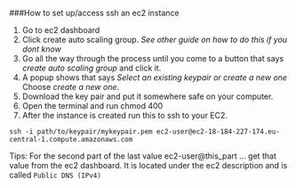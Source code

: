 ###How to set up/access ssh an ec2 instance
1. Go to ec2 dashboard
2. Click create auto scaling group. *See other guide on how to do this if you dont know*
3. Go all the way through the process until you come to a button that says *create auto scaling group* and click it.
4. A popup shows that says *Select an existing keypair or create a new one* Choose *create a new one*.
5. Download the key pair and put it somewhere safe on your computer.
6. Open the terminal and run chmod 400 <mykeypair>
7. After the instance is created run this to ssh to your EC2.

```ssh -i path/to/keypair/mykeypair.pem ec2-user@ec2-18-184-227-174.eu-central-1.compute.amazonaws.com```

Tips: For the second part of the last value ec2-user@this_part ... get that value from the ec2 dashboard.
It is located under the ec2 description and is called `Public DNS (IPv4)`
